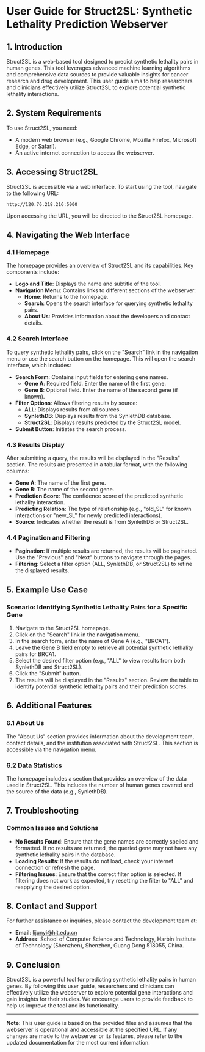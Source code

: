 # User Guide for Struct2SL: Synthetic Lethality Prediction Webserver

## 1. Introduction
Struct2SL is a web-based tool designed to predict synthetic lethality pairs in human genes. This tool leverages advanced machine learning algorithms and comprehensive data sources to provide valuable insights for cancer research and drug development. This user guide aims to help researchers and clinicians effectively utilize Struct2SL to explore potential synthetic lethality interactions.

## 2. System Requirements
To use Struct2SL, you need:
- A modern web browser (e.g., Google Chrome, Mozilla Firefox, Microsoft Edge, or Safari).
- An active internet connection to access the webserver.

## 3. Accessing Struct2SL
Struct2SL is accessible via a web interface. To start using the tool, navigate to the following URL:
```
http://120.76.218.216:5000
```
Upon accessing the URL, you will be directed to the Struct2SL homepage.

## 4. Navigating the Web Interface

### 4.1 Homepage
The homepage provides an overview of Struct2SL and its capabilities. Key components include:
- **Logo and Title**: Displays the name and subtitle of the tool.
- **Navigation Menu**: Contains links to different sections of the webserver:
  - **Home**: Returns to the homepage.
  - **Search**: Opens the search interface for querying synthetic lethality pairs.
  - **About Us**: Provides information about the developers and contact details.

### 4.2 Search Interface
To query synthetic lethality pairs, click on the "Search" link in the navigation menu or use the search button on the homepage. This will open the search interface, which includes:
- **Search Form**: Contains input fields for entering gene names.
  - **Gene A**: Required field. Enter the name of the first gene.
  - **Gene B**: Optional field. Enter the name of the second gene (if known).
- **Filter Options**: Allows filtering results by source:
  - **ALL**: Displays results from all sources.
  - **SynlethDB**: Displays results from the SynlethDB database.
  - **Struct2SL**: Displays results predicted by the Struct2SL model.
- **Submit Button**: Initiates the search process.

### 4.3 Results Display
After submitting a query, the results will be displayed in the "Results" section. The results are presented in a tabular format, with the following columns:
- **Gene A**: The name of the first gene.
- **Gene B**: The name of the second gene.
- **Prediction Score**: The confidence score of the predicted synthetic lethality interaction.
- **Predicting Relation**: The type of relationship (e.g., "old_SL" for known interactions or "new_SL" for newly predicted interactions).
- **Source**: Indicates whether the result is from SynlethDB or Struct2SL.

### 4.4 Pagination and Filtering
- **Pagination**: If multiple results are returned, the results will be paginated. Use the "Previous" and "Next" buttons to navigate through the pages.
- **Filtering**: Select a filter option (ALL, SynlethDB, or Struct2SL) to refine the displayed results.

## 5. Example Use Case
### Scenario: Identifying Synthetic Lethality Pairs for a Specific Gene
1. Navigate to the Struct2SL homepage.
2. Click on the "Search" link in the navigation menu.
3. In the search form, enter the name of Gene A (e.g., "BRCA1").
4. Leave the Gene B field empty to retrieve all potential synthetic lethality pairs for BRCA1.
5. Select the desired filter option (e.g., "ALL" to view results from both SynlethDB and Struct2SL).
6. Click the "Submit" button.
7. The results will be displayed in the "Results" section. Review the table to identify potential synthetic lethality pairs and their prediction scores.

## 6. Additional Features
### 6.1 About Us
The "About Us" section provides information about the development team, contact details, and the institution associated with Struct2SL. This section is accessible via the navigation menu.

### 6.2 Data Statistics
The homepage includes a section that provides an overview of the data used in Struct2SL. This includes the number of human genes covered and the source of the data (e.g., SynlethDB).

## 7. Troubleshooting
### Common Issues and Solutions
- **No Results Found**: Ensure that the gene names are correctly spelled and formatted. If no results are returned, the queried gene may not have any synthetic lethality pairs in the database.
- **Loading Results**: If the results do not load, check your internet connection or refresh the page.
- **Filtering Issues**: Ensure that the correct filter option is selected. If filtering does not work as expected, try resetting the filter to "ALL" and reapplying the desired option.

## 8. Contact and Support
For further assistance or inquiries, please contact the development team at:
- **Email**: lijunyi@hit.edu.cn
- **Address**: School of Computer Science and Technology, Harbin Institute of Technology (Shenzhen), Shenzhen, Guang Dong 518055, China.

## 9. Conclusion
Struct2SL is a powerful tool for predicting synthetic lethality pairs in human genes. By following this user guide, researchers and clinicians can effectively utilize the webserver to explore potential gene interactions and gain insights for their studies. We encourage users to provide feedback to help us improve the tool and its functionality.

---

**Note**: This user guide is based on the provided files and assumes that the webserver is operational and accessible at the specified URL. If any changes are made to the webserver or its features, please refer to the updated documentation for the most current information.
